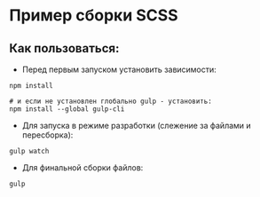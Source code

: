 # Пример сборки SCSS

## Как пользоваться:

- Перед первым запуском установить зависимости:

```
npm install

# и если не установлен глобально gulp - установить:
npm install --global gulp-cli
```

- Для запуска в режиме разработки (слежение за файлами и пересборка):

```
gulp watch
```

- Для финальной cборки файлов:

```
gulp
```